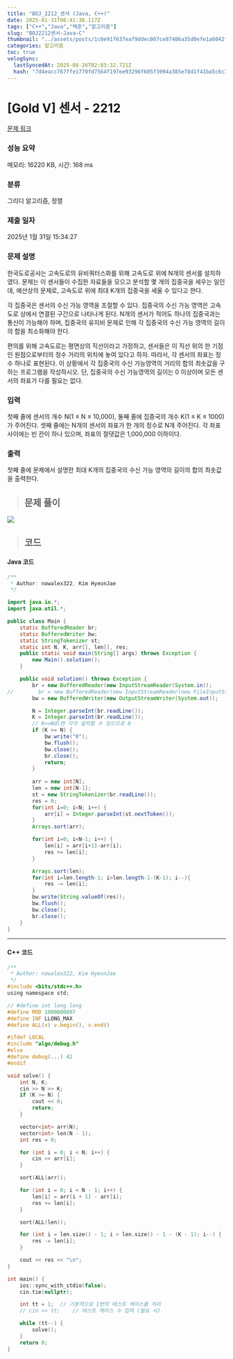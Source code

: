 ```yaml
---
title: "BOJ_2212_센서 (Java, C++)"
date: 2025-01-31T06:41:38.117Z
tags: ["C++","Java","백준","알고리즘"]
slug: "BOJ2212센서-Java-C"
thumbnail: "../assets/posts/1c0e91f637eaf9ddec007ce87406a35d0efe1a6042f13a98131dcd91f308402c.png"
categories: 알고리즘
toc: true
velogSync:
  lastSyncedAt: 2025-08-26T02:03:32.721Z
  hash: "7d4eacc767ffe1770fd7564f197ee93296f605f3994a385e78d1f41ba5c6c3b8"
---
```


# [Gold V] 센서 - 2212 

[문제 링크](https://www.acmicpc.net/problem/2212) 

### 성능 요약

메모리: 16220 KB, 시간: 168 ms

### 분류

그리디 알고리즘, 정렬

### 제출 일자

2025년 1월 31일 15:34:27

### 문제 설명

<p>한국도로공사는 고속도로의 유비쿼터스화를 위해 고속도로 위에 N개의 센서를 설치하였다. 문제는 이 센서들이 수집한 자료들을 모으고 분석할 몇 개의 집중국을 세우는 일인데, 예산상의 문제로, 고속도로 위에 최대 K개의 집중국을 세울 수 있다고 한다.</p>

<p>각 집중국은 센서의 수신 가능 영역을 조절할 수 있다. 집중국의 수신 가능 영역은 고속도로 상에서 연결된 구간으로 나타나게 된다. N개의 센서가 적어도 하나의 집중국과는 통신이 가능해야 하며, 집중국의 유지비 문제로 인해 각 집중국의 수신 가능 영역의 길이의 합을 최소화해야 한다.</p>

<p>편의를 위해 고속도로는 평면상의 직선이라고 가정하고, 센서들은 이 직선 위의 한 기점인 원점으로부터의 정수 거리의 위치에 놓여 있다고 하자. 따라서, 각 센서의 좌표는 정수 하나로 표현된다. 이 상황에서 각 집중국의 수신 가능영역의 거리의 합의 최솟값을 구하는 프로그램을 작성하시오. 단, 집중국의 수신 가능영역의 길이는 0 이상이며 모든 센서의 좌표가 다를 필요는 없다.</p>

### 입력 

 <p>첫째 줄에 센서의 개수 N(1 ≤ N ≤ 10,000), 둘째 줄에 집중국의 개수 K(1 ≤ K ≤ 1000)가 주어진다. 셋째 줄에는 N개의 센서의 좌표가 한 개의 정수로 N개 주어진다. 각 좌표 사이에는 빈 칸이 하나 있으며, 좌표의 절댓값은 1,000,000 이하이다.</p>

### 출력 

 <p>첫째 줄에 문제에서 설명한 최대 K개의 집중국의 수신 가능 영역의 길이의 합의 최솟값을 출력한다.</p>

> ## 문제 풀이

![](/assets/posts/1c0e91f637eaf9ddec007ce87406a35d0efe1a6042f13a98131dcd91f308402c.png)

> ## 코드

#### Java 코드

```java
/**
 * Author: nowalex322, Kim HyeonJae
 */

import java.io.*;
import java.util.*;

public class Main {
    static BufferedReader br;
    static BufferedWriter bw;
    static StringTokenizer st;
    static int N, K, arr[], len[], res;
    public static void main(String[] args) throws Exception {
        new Main().solution();
    }

    public void solution() throws Exception {
        br = new BufferedReader(new InputStreamReader(System.in));
//        br = new BufferedReader(new InputStreamReader(new FileInputStream("src/main/java/BOJ_2212_센서/input.txt")));
        bw = new BufferedWriter(new OutputStreamWriter(System.out));

        N = Integer.parseInt(br.readLine());
        K = Integer.parseInt(br.readLine());
        // K>=Ndl면 각각 설치할 수 있으므로 0
        if (K >= N) {
            bw.write("0");
            bw.flush();
            bw.close();
            br.close();
            return;
        }
        
        arr = new int[N];
        len = new int[N-1];
        st = new StringTokenizer(br.readLine());
        res = 0;
        for(int i=0; i<N; i++) {
            arr[i] = Integer.parseInt(st.nextToken());
        }
        Arrays.sort(arr);

        for(int i=0; i<N-1; i++) {
            len[i] = arr[i+1]-arr[i];
            res += len[i];
        }

        Arrays.sort(len);
        for(int i=len.length-1; i>len.length-1-(K-1); i--){
            res -= len[i];
        }
        bw.write(String.valueOf(res));
        bw.flush();
        bw.close();
        br.close();
    }
}
```

---

#### C++ 코드

```c
/**
 * Author: nowalex322, Kim HyeonJae
 */
#include <bits/stdc++.h>
using namespace std;

// #define int long long
#define MOD 1000000007
#define INF LLONG_MAX
#define ALL(v) v.begin(), v.end()

#ifdef LOCAL
#include "algo/debug.h"
#else
#define debug(...) 42
#endif

void solve() {
    int N, K;
    cin >> N >> K;
    if (K >= N) {
        cout << 0;
        return;
    }

    vector<int> arr(N);
    vector<int> len(N - 1);
    int res = 0;

    for (int i = 0; i < N; i++) {
        cin >> arr[i];
    }

    sort(ALL(arr));

    for (int i = 0; i < N - 1; i++) {
        len[i] = arr[i + 1] - arr[i];
        res += len[i];
    }

    sort(ALL(len));

    for (int i = len.size() - 1; i > len.size() - 1 - (K - 1); i--) {
        res -= len[i];
    }

    cout << res << "\n";
}

int main() {
    ios::sync_with_stdio(false);
    cin.tie(nullptr);

    int tt = 1;  // 기본적으로 1번의 테스트 케이스를 처리
    // cin >> tt;    // 테스트 케이스 수 입력 (필요 시)

    while (tt--) {
        solve();
    }
    return 0;
}
```